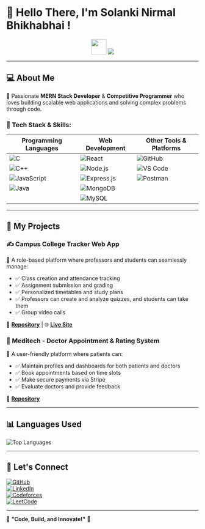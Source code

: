 # 👋 Hello There, I'm **Solanki Nirmal Bhikhabhai** !

<p align="center">
  <img src="https://media.giphy.com/media/hvRJCLFzcasrR4ia7z/giphy.gif" width="40px">  
  <img src="https://readme-typing-svg.demolab.com?font=Fira+Code&weight=500&size=24&duration=4000&pause=1000&color=00F7FF&center=true&vCenter=true&width=550&height=40&lines=MERN+Stack+Developer;Competitive+Programmer;Problem+Solver" />
</p>

---

## 💻 About Me

🚀 Passionate **MERN Stack Developer** & **Competitive Programmer** who loves building scalable web applications and solving complex problems through code. 

### 🔧 Tech Stack & Skills:

<div align="center">

| Programming Languages  | Web Development | Other Tools & Platforms |
|------------------------|----------------|-------------------------|
| ![C](https://img.shields.io/badge/C-00599C?style=for-the-badge&logo=c&logoColor=white) | ![React](https://img.shields.io/badge/React-61DAFB?style=for-the-badge&logo=react&logoColor=black) | ![GitHub](https://img.shields.io/badge/GitHub-181717?style=for-the-badge&logo=github&logoColor=white) |
| ![C++](https://img.shields.io/badge/C++-00599C?style=for-the-badge&logo=c%2B%2B&logoColor=white) | ![Node.js](https://img.shields.io/badge/Node.js-339933?style=for-the-badge&logo=nodedotjs&logoColor=white) | ![VS Code](https://img.shields.io/badge/VS%20Code-0078d7?style=for-the-badge&logo=visualstudiocode&logoColor=white) |
| ![JavaScript](https://img.shields.io/badge/JavaScript-F7DF1E?style=for-the-badge&logo=javascript&logoColor=black) | ![Express.js](https://img.shields.io/badge/Express.js-000000?style=for-the-badge&logo=express&logoColor=white) | ![Postman](https://img.shields.io/badge/Postman-FF6C37?style=for-the-badge&logo=postman&logoColor=white) |
| ![Java](https://img.shields.io/badge/Java-ED8B00?style=for-the-badge&logo=openjdk&logoColor=white) | ![MongoDB](https://img.shields.io/badge/MongoDB-47A248?style=for-the-badge&logo=mongodb&logoColor=white) |
| | ![MySQL](https://img.shields.io/badge/MySQL-4479A1?style=for-the-badge&logo=mysql&logoColor=white) | |

</div>

---

## 🚀 My Projects

### ✍️ Campus College Tracker Web App
📌 A role-based platform where professors and students can seamlessly manage:
- ✅ Class creation and attendance tracking
- ✅ Assignment submission and grading
- ✅ Personalized timetables and study plans
- ✅ Professors can create and analyze quizzes, and students can take them
- ✅ Group video calls

🔗 **[Repository](https://github.com/Utsav-Kasvala/CampusXP)** | 🌐 **[Live Site](https://www.campusxp.me/)**

### 🏩 Meditech - Doctor Appointment & Rating System
📌 A user-friendly platform where patients can:
- ✅ Maintain profiles and dashboards for both patients and doctors
- ✅ Book appointments based on time slots
- ✅ Make secure payments via Stripe
- ✅ Evaluate doctors and provide feedback

🔗 **[Repository](https://github.com/Utsav-Kasvala/meditech)**

---

## 📊 Languages Used

![Top Languages](https://github-readme-stats.vercel.app/api/top-langs/?username=nirmalsolanki30&layout=compact&theme=radical)

---

## 🤝 Let's Connect

[![GitHub](https://img.shields.io/badge/GitHub-%2312100E.svg?style=for-the-badge&logo=github&logoColor=white)](https://github.com/nirmalsolanki30)  
[![LinkedIn](https://img.shields.io/badge/LinkedIn-%230077B5.svg?style=for-the-badge&logo=linkedin&logoColor=white)](https://www.linkedin.com/in/nirmal-solanki-b6a391265/)  
[![Codeforces](https://img.shields.io/badge/Codeforces-%2312100E.svg?style=for-the-badge&logo=codeforces&logoColor=white)](https://codeforces.com/profile/Nirmal3266)  
[![LeetCode](https://img.shields.io/badge/LeetCode-FFA116?style=for-the-badge&logo=leetcode&logoColor=black)](https://leetcode.com/u/nirmalsolanki30/)  

---

🎯 **"Code, Build, and Innovate!"** 🚀


